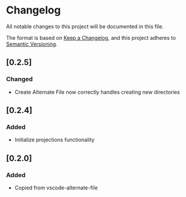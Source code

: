 # Changelog

All notable changes to this project will be documented in this file.

The format is based on [Keep a Changelog](https://keepachangelog.com/en/1.0.0/),
and this project adheres to [Semantic Versioning](https://semver.org/spec/v2.0.0.html).

## [0.2.5]

### Changed

- Create Alternate File now correctly handles creating new directories

## [0.2.4]

### Added

- Initialize projections functionality

## [0.2.0]

### Added

- Copied from vscode-alternate-file
